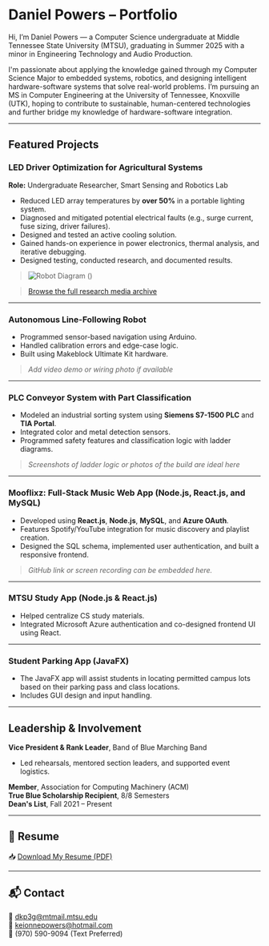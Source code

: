 # Daniel Powers – Portfolio

Hi, I’m Daniel Powers — a Computer Science undergraduate at Middle Tennessee State University (MTSU), graduating in Summer 2025 with a minor in Engineering Technology and Audio Production.

I'm passionate about applying the knowledge gained through my Computer Science Major to embedded systems, robotics, and designing intelligent hardware-software systems that solve real-world problems. I’m pursuing an MS in Computer Engineering at the University of Tennessee, Knoxville (UTK), hoping to contribute to sustainable, human-centered technologies and further bridge my knowledge of hardware-software integration.

---

## Featured Projects

### LED Driver Optimization for Agricultural Systems
**Role:** Undergraduate Researcher, Smart Sensing and Robotics Lab  
- Reduced LED array temperatures by **over 50%** in a portable lighting system.
- Diagnosed and mitigated potential electrical faults (e.g., surge current, fuse sizing, driver failures).
- Designed and tested an active cooling solution.
- Gained hands-on experience in power electronics, thermal analysis, and iterative debugging.
- Designed testing, conducted research, and documented results.

> ![Robot Diagram](https://drive.google.com/file/d/1jUI4QdHzeJfX6BJfudFKczdcuxUhFSik/view?usp=sharing)
> ()

> [Browse the full research media archive](https://drive.google.com/drive/folders/YOUR_FOLDER_ID?usp=sharing)

---

### Autonomous Line-Following Robot
- Programmed sensor-based navigation using Arduino.
- Handled calibration errors and edge-case logic.
- Built using Makeblock Ultimate Kit hardware.

> _*Add video demo or wiring photo if available*_

---

### PLC Conveyor System with Part Classification 
- Modeled an industrial sorting system using **Siemens S7-1500 PLC** and **TIA Portal**.
- Integrated color and metal detection sensors.
- Programmed safety features and classification logic with ladder diagrams.

> _*Screenshots of ladder logic or photos of the build are ideal here*_

---

### Mooflixz: Full-Stack Music Web App (Node.js, React.js, and MySQL)
- Developed using **React.js**, **Node.js**, **MySQL**, and **Azure OAuth**.
- Features Spotify/YouTube integration for music discovery and playlist creation.
- Designed the SQL schema, implemented user authentication, and built a responsive frontend.

> _GitHub link or screen recording can be embedded here._

---

### MTSU Study App (Node.js & React.js)
- Helped centralize CS study materials.
- Integrated Microsoft Azure authentication and co-designed frontend UI using React.

---

### Student Parking App (JavaFX)
- The JavaFX app will assist students in locating permitted campus lots based on their parking pass and class locations.
- Includes GUI design and input handling.

---

## Leadership & Involvement
**Vice President & Rank Leader**, Band of Blue Marching Band<br>
- Led rehearsals, mentored section leaders, and supported event logistics.

**Member**, Association for Computing Machinery (ACM)<br>
**True Blue Scholarship Recipient**, 8/8 Semesters<br>
**Dean's List**, Fall 2021 – Present

---

## 📄 Resume

📥 [Download My Resume (PDF)](link-to-your-resume)


---
## 📬 Contact

📧 dkp3g@mtmail.mtsu.edu  
📧 keionnepowers@hotmail.com  
📱 (970) 590-9094 (Text Preferred)



